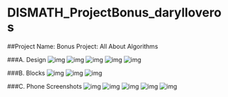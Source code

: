 # DISMATH_ProjectBonus_darylloveros

##Project Name: Bonus Project: All About Algorithms

###A. Design
![img](https://github.com/DeLaSalleUniversity-Manila-DISMATH-t216/DISMATH_ProjectBonus_darylloveros/blob/master/Page1.png)
![img](https://github.com/DeLaSalleUniversity-Manila-DISMATH-t216/DISMATH_ProjectBonus_darylloveros/blob/master/Search.png)
![img](https://github.com/DeLaSalleUniversity-Manila-DISMATH-t216/DISMATH_ProjectBonus_darylloveros/blob/master/Linear.png)
![img](https://github.com/DeLaSalleUniversity-Manila-DISMATH-t216/DISMATH_ProjectBonus_darylloveros/blob/master/Binary.png)
![img](https://github.com/DeLaSalleUniversity-Manila-DISMATH-t216/DISMATH_ProjectBonus_darylloveros/blob/master/Bubble.png)

###B. Blocks
![img](https://github.com/DeLaSalleUniversity-Manila-DISMATH-t216/DISMATH_ProjectBonus_darylloveros/blob/master/BLinear.png)
![img](https://github.com/DeLaSalleUniversity-Manila-DISMATH-t216/DISMATH_ProjectBonus_darylloveros/blob/master/BBinary.png)
![img](https://github.com/DeLaSalleUniversity-Manila-DISMATH-t216/DISMATH_ProjectBonus_darylloveros/blob/master/BSort.png)

###C. Phone Screenshots
![img](https://github.com/DeLaSalleUniversity-Manila-DISMATH-t216/DISMATH_ProjectBonus_darylloveros/blob/master/Phone%201.jpg)
![img](https://github.com/DeLaSalleUniversity-Manila-DISMATH-t216/DISMATH_ProjectBonus_darylloveros/blob/master/Phone%202.jpg)
![img](https://github.com/DeLaSalleUniversity-Manila-DISMATH-t216/DISMATH_ProjectBonus_darylloveros/blob/master/Phone%203.jpg)
![img](https://github.com/DeLaSalleUniversity-Manila-DISMATH-t216/DISMATH_ProjectBonus_darylloveros/blob/master/Phone%204.jpg)
![img](https://github.com/DeLaSalleUniversity-Manila-DISMATH-t216/DISMATH_ProjectBonus_darylloveros/blob/master/Phone%205.jpg)
